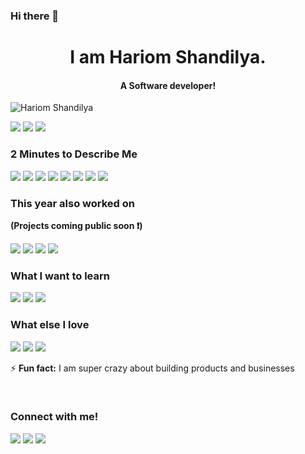 ### Hi there 👋

<!--
**hariomshandilya/hariomshandilya** is a ✨ _special_ ✨ repository because its `README.md` (this file) appears on your GitHub profile.

Here are some ideas to get you started:

- 🔭 I’m currently working on ...
- 🌱 I’m currently learning ...
- 👯 I’m looking to collaborate on ...
- 🤔 I’m looking for help with ...
- 💬 Ask me about ...
- 📫 How to reach me: ...
- 😄 Pronouns: ...
- ⚡ Fun fact: ...
-->
<h1 align="center">I am Hariom Shandilya.</h1>
 <h4 align="center">A Software developer!</h3>
<p align="left"> <img src="https://komarev.com/ghpvc/?username=hariomshandilya" alt="Hariom Shandilya" /></p>

[<img src="https://img.shields.io/badge/linkedin-%230077B5.svg?&style=for-the-badge&logo=linkedin&logoColor=white" />](https://www.linkedin.com/in//) [<img src = "https://img.shields.io/badge/twitter-%2320A1F1.svg?&style=for-the-badge&logo=twitter&logoColor=white">](https://twitter.com/)
[<img src="https://img.shields.io/badge/medium-%23292929.svg?&style=for-the-badge&logo=medium&logoColor=white" />](https://medium.com/)

### 2 Minutes to Describe Me 

<img src="https://img.shields.io/badge/-html-orange?style=for-the-badge"> <img src="https://img.shields.io/badge/-css-red?style=for-the-badge"> <img src="https://img.shields.io/badge/-javascript-blueviolet?style=for-the-badge"> <img src="https://img.shields.io/badge/-C-lightgrey?style=for-the-badge"> <img src="https://img.shields.io/badge/-c++-green?style=for-the-badge"> <img src="https://img.shields.io/badge/-JAVA-orange?style=for-the-badge"> <img src="https://img.shields.io/badge/-SQl-red?style=for-the-badge"> <img src="https://img.shields.io/badge/-REACT-blue?style=for-the-badge"> 


### This year also worked on

**(Projects coming public soon ❗️)**

<img src="https://img.shields.io/badge/-opencv-darkblue?style=for-the-badge"> <img src="https://img.shields.io/badge/-Algorithms-blue?style=for-the-badge"> <img src="https://img.shields.io/badge/-Database Management-blueviolet?style=for-the-badge">  <img src="https://img.shields.io/badge/-Blockchain-blue?style=for-the-badge"> 


### What I want to learn

<img src="https://img.shields.io/badge/-PYTHON-ffae42?style=for-the-badge"> <img src="https://img.shields.io/badge/-Fixing Bugs-ffd800?style=for-the-badge"> <img src="https://img.shields.io/badge/-Node js-e1ad01?style=for-the-badge">

### What else I love

<img src="https://img.shields.io/badge/-Business Management-7f1734?style=for-the-badge"> <img src="https://img.shields.io/badge/-Market Research-cf352e?style=for-the-badge"> <img src="https://img.shields.io/badge/-Entrepreneurship-de3163?style=for-the-badge"> 

⚡ **Fun fact:**  I am super crazy about building products and businesses

<br>


### Connect with me!
[<img src="https://img.shields.io/badge/linkedin-%230077B5.svg?&style=for-the-badge&logo=linkedin&logoColor=white" />](https://www.linkedin.com/in/) [<img src = "https://img.shields.io/badge/twitter-%2320A1F1.svg?&style=for-the-badge&logo=twitter&logoColor=white">](https://twitter.com/)
[<img src="https://img.shields.io/badge/medium-%23292929.svg?&style=for-the-badge&logo=medium&logoColor=white" />](https://medium.com/) 
